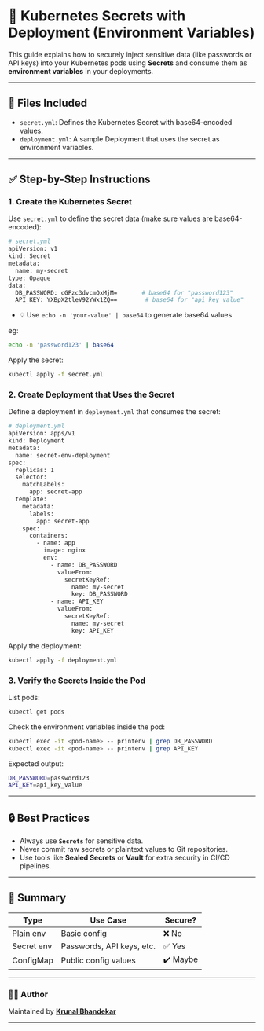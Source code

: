 # 🔐 Kubernetes Secrets with Deployment (Environment Variables)

This guide explains how to securely inject sensitive data (like passwords or API keys) into your Kubernetes pods using **Secrets** and consume them as **environment variables** in your deployments.

---

## 📁 Files Included

- `secret.yml`: Defines the Kubernetes Secret with base64-encoded values.
- `deployment.yml`: A sample Deployment that uses the secret as environment variables.

---

## ✅ Step-by-Step Instructions

### 1. Create the Kubernetes Secret

Use `secret.yml` to define the secret data (make sure values are base64-encoded):

```bash
# secret.yml
apiVersion: v1
kind: Secret
metadata:
  name: my-secret
type: Opaque
data:
  DB_PASSWORD: cGFzc3dvcmQxMjM=       # base64 for "password123"
  API_KEY: YXBpX2tleV92YWx1ZQ==        # base64 for "api_key_value"
```

- 💡 Use `echo -n 'your-value' | base64` to generate base64 values

eg:

```bash
echo -n 'password123' | base64
```

Apply the secret:

```bash
kubectl apply -f secret.yml
```

### 2. Create Deployment that Uses the Secret

Define a deployment in `deployment.yml` that consumes the secret:

```bash
# deployment.yml
apiVersion: apps/v1
kind: Deployment
metadata:
  name: secret-env-deployment
spec:
  replicas: 1
  selector:
    matchLabels:
      app: secret-app
  template:
    metadata:
      labels:
        app: secret-app
    spec:
      containers:
        - name: app
          image: nginx
          env:
            - name: DB_PASSWORD
              valueFrom:
                secretKeyRef:
                  name: my-secret
                  key: DB_PASSWORD
            - name: API_KEY
              valueFrom:
                secretKeyRef:
                  name: my-secret
                  key: API_KEY
```

Apply the deployment:

```bash
kubectl apply -f deployment.yml
```

### 3. Verify the Secrets Inside the Pod

List pods:

```bash
kubectl get pods
```

Check the environment variables inside the pod:

```bash
kubectl exec -it <pod-name> -- printenv | grep DB_PASSWORD
kubectl exec -it <pod-name> -- printenv | grep API_KEY
```

Expected output:

```bash
DB_PASSWORD=password123
API_KEY=api_key_value
```

---

## 🔒 Best Practices

- Always use **`Secrets`** for sensitive data.
- Never commit raw secrets or plaintext values to Git repositories.
- Use tools like **Sealed Secrets** or **Vault** for extra security in CI/CD pipelines.

---

## 🧠 Summary

| Type       | Use Case                  | Secure?  |
| ---------- | ------------------------- | -------- |
| Plain env  | Basic config              | ❌ No    |
| Secret env | Passwords, API keys, etc. | ✅ Yes   |
| ConfigMap  | Public config values      | ✔️ Maybe |

---

### 👨‍💻 Author

Maintained by **[Krunal Bhandekar](https://www.linkedin.com/in/krunal-bhandekar/)**

---
